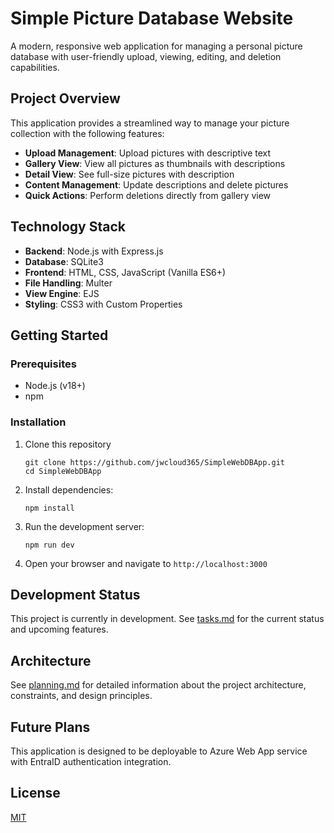 # Simple Picture Database Website

A modern, responsive web application for managing a personal picture database with user-friendly upload, viewing, editing, and deletion capabilities.

## Project Overview

This application provides a streamlined way to manage your picture collection with the following features:

- **Upload Management**: Upload pictures with descriptive text
- **Gallery View**: View all pictures as thumbnails with descriptions
- **Detail View**: See full-size pictures with description
- **Content Management**: Update descriptions and delete pictures
- **Quick Actions**: Perform deletions directly from gallery view

## Technology Stack

- **Backend**: Node.js with Express.js
- **Database**: SQLite3
- **Frontend**: HTML, CSS, JavaScript (Vanilla ES6+)
- **File Handling**: Multer
- **View Engine**: EJS
- **Styling**: CSS3 with Custom Properties

## Getting Started

### Prerequisites

- Node.js (v18+)
- npm

### Installation

1. Clone this repository
   ```
   git clone https://github.com/jwcloud365/SimpleWebDBApp.git
   cd SimpleWebDBApp
   ```
2. Install dependencies:
   ```
   npm install
   ```
3. Run the development server:
   ```
   npm run dev
   ```
4. Open your browser and navigate to `http://localhost:3000`

## Development Status

This project is currently in development. See [tasks.md](tasks.md) for the current status and upcoming features.

## Architecture

See [planning.md](planning.md) for detailed information about the project architecture, constraints, and design principles.

## Future Plans

This application is designed to be deployable to Azure Web App service with EntraID authentication integration.

## License

[MIT](LICENSE)
